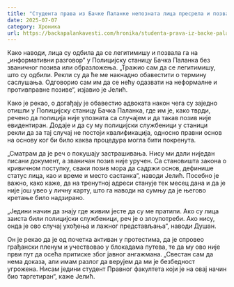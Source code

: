 ```yaml
---
title: "Студента права из Бачке Паланке непозната лица пресрела и позвала на „информативни разговор“"
date: 2025-07-07
category: Хроника
url: https://backapalankavesti.com/hronika/studenta-prava-iz-backe-palanke-nepoznata-lica-presrela-i-pozvala-na-informativni-razgovor/
---
```


Како наводи, лица су одбила да се легитимишу и позвала га на „информативни разговор“ у Полицијску станицу Бачка Паланка без званичног позива или образложења. „Тражио сам да се легитимишу, што су одбили. Рекли су да ће ме накнадно обавестити о термину саслушања. Одговорио сам им да се нећу одазвати на неформалне и противправне позиве“, изјавио је Јелић.

Како је рекао, о догађају је обавестио адвоката након чега су заједно отишли у Полицијску станицу Бачка Паланка, где им је, како тврди, речено да полиција није упозната са случајем и да такав позив није евидентиран. Додаје и да су му полицијски службеници у станици рекли да за тај случај не постоји квалификација, односно правни основ на основу ког би било каква процедура могла бити покренута.

„Сматрам да је реч о покушају застрашивања. Нису ми дали ниједан писани документ, а званичан позив није уручен. Са становишта закона о кривичном поступку, сваки позив мора да садржи основ, дефинише статус лица, као и време и место састанка“, наводи Јелић. Посебно је важно, како каже, да на тренутној адреси станује тек месец дана и да је није још увео у личну карту, што га наводи на сумњу да је његово кретање било надзирано.

„Једини начин да знају где живим јесте да су ме пратили. Ако су лица заиста били полицијски службеници, реч је о злоупотреби. Ако нису, онда је ово случај ухођења и лажног представљања“, наводи Душан.

Он је рекао да је од почетка активан у протестима, да је спровео грађански пленум и учествовао у блокадама путева, те да му ово није први пут да осећа притиске због јавног ангажмана. „Свестан сам да нема доказа, али имам разлог да верујем да ми је безбедност угрожена. Нисам једини студент Правног факултета који је на овај начин био таргетиран“, каже Јелић.
